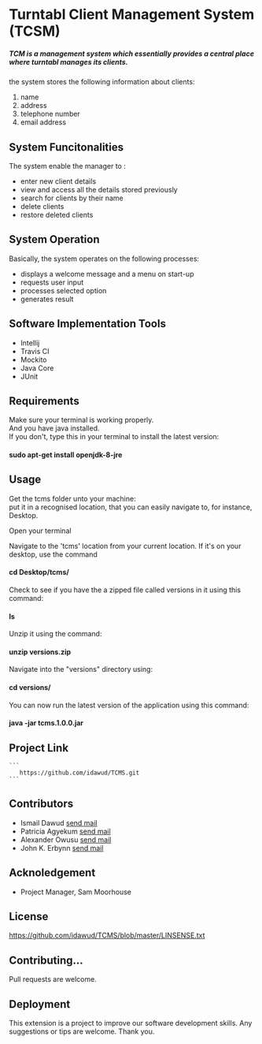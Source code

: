 # Turntabl Client Management System (TCSM)
##### TCM is a management system which essentially provides a central place where turntabl manages its clients.
the system stores the following information about clients:
1. name 
2. address
3. telephone number 
4. email address


## System Funcitonalities
The system enable the manager to :
- enter new client details
- view and access all the details stored previously 
- search for clients by their name
- delete clients 
- restore deleted clients

## System Operation
Basically, the system operates on the following processes:
- displays a welcome message and a menu on start-up
- requests user input
- processes selected option
- generates result

## Software Implementation Tools
- Intellij 
- Travis CI
- Mockito
- Java Core
- JUnit

## Requirements
Make sure your terminal is working properly.<br>
And you have java installed. <br> 
If you don't, type this in your terminal to install the latest version: 
#### sudo apt-get install openjdk-8-jre <br>

## Usage

Get the tcms folder unto your machine: <br>
put it in a recognised location, that you can easily navigate to, for instance, Desktop.<br>

Open your terminal<br>

Navigate to the 'tcms' location from your current location. If it's on your desktop, use the command
#### cd Desktop/tcms/ <br>

Check to see if you have the a zipped file called versions in it using this command:
#### ls

Unzip it using the command:
#### unzip versions.zip

Navigate into the "versions" directory using:
#### cd versions/

You can now run the latest version of the application using this command:
#### java -jar tcms.1.0.0.jar 


## Project Link

    ```
       https://github.com/idawud/TCMS.git
    ```

## Contributors
- Ismail Dawud [send mail](dawud.ismail@turntabl.io) 
- Patricia Agyekum [send mail](patricia.agyekum@turntabl.io) 
- Alexander Owusu [send mail](alex.owusu@turntabl.io) 
- John K. Erbynn [send mail](john.erbynn@turntabl.io) 


## Acknoledgement
   - Project Manager, Sam Moorhouse
   
## License
https://github.com/idawud/TCMS/blob/master/LINSENSE.txt

## Contributing...
Pull requests are welcome.

## Deployment 
This extension is a project to improve our software development skills. Any suggestions or tips are welcome.
Thank you.

